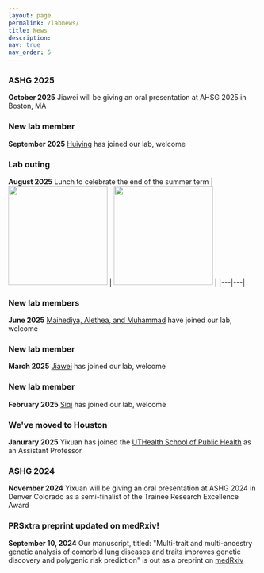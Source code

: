 ```yaml
---
layout: page
permalink: /labnews/
title: News
description: 
nav: true
nav_order: 5
---
```

### ASHG 2025
**October 2025** Jiawei will be giving an oral presentation at AHSG 2025 in Boston, MA

### New lab member
**September 2025** [Huiying](https://www.heylab.org/team/) has joined our lab, welcome

### Lab outing
**August 2025** Lunch to celebrate the end of the summer term
| <img src="{{ '/assets/img/lab092025.jpeg' | relative_url }}" width="200"> | <img src="{{ '/assets/img/lab092025_2.jpeg' | relative_url }}" width="200"> |
|---|---|

### New lab members
**June 2025** [Maihediya, Alethea, and Muhammad](https://www.heylab.org/team/) have joined our lab, welcome

### New lab member
**March 2025** [Jiawei](https://www.heylab.org/team/) has joined our lab, welcome

### New lab member
**February 2025** [Siqi](https://www.heylab.org/team/) has joined our lab, welcome

### We've moved to Houston
**Janurary 2025** Yixuan has joined the [UTHealth School of Public Health](https://sph.uth.edu/campuses/houston) as an Assistant Professor

### ASHG 2024
**November 2024** Yixuan will be giving an oral presentation at ASHG 2024 in Denver Colorado as a semi-finalist of the Trainee Research Excellence Award

### PRSxtra preprint updated on medRxiv!
**September 10, 2024** Our manuscript, titled: "Multi-trait and multi-ancestry genetic analysis of comorbid lung diseases and traits improves genetic discovery and polygenic risk prediction" is out as a preprint on [medRxiv](https://www.medrxiv.org/content/10.1101/2024.08.25.24312558v2)



